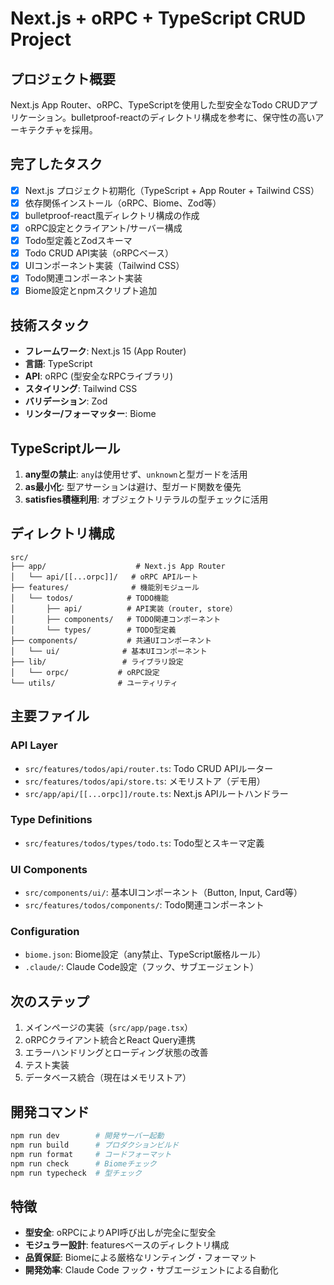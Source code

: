 # Next.js + oRPC + TypeScript CRUD Project

## プロジェクト概要

Next.js App Router、oRPC、TypeScriptを使用した型安全なTodo CRUDアプリケーション。bulletproof-reactのディレクトリ構成を参考に、保守性の高いアーキテクチャを採用。

## 完了したタスク

- [x] Next.js プロジェクト初期化（TypeScript + App Router + Tailwind CSS）
- [x] 依存関係インストール（oRPC、Biome、Zod等）
- [x] bulletproof-react風ディレクトリ構成の作成
- [x] oRPC設定とクライアント/サーバー構成
- [x] Todo型定義とZodスキーマ
- [x] Todo CRUD API実装（oRPCベース）
- [x] UIコンポーネント実装（Tailwind CSS）
- [x] Todo関連コンポーネント実装
- [x] Biome設定とnpmスクリプト追加

## 技術スタック

- **フレームワーク**: Next.js 15 (App Router)
- **言語**: TypeScript
- **API**: oRPC (型安全なRPCライブラリ)
- **スタイリング**: Tailwind CSS
- **バリデーション**: Zod
- **リンター/フォーマッター**: Biome

## TypeScriptルール

1. **any型の禁止**: `any`は使用せず、`unknown`と型ガードを活用
2. **as最小化**: 型アサーションは避け、型ガード関数を優先
3. **satisfies積極利用**: オブジェクトリテラルの型チェックに活用

## ディレクトリ構成

```
src/
├── app/                    # Next.js App Router
│   └── api/[[...orpc]]/   # oRPC APIルート
├── features/              # 機能別モジュール
│   └── todos/            # TODO機能
│       ├── api/          # API実装（router, store）
│       ├── components/   # TODO関連コンポーネント
│       └── types/        # TODO型定義
├── components/           # 共通UIコンポーネント
│   └── ui/              # 基本UIコンポーネント
├── lib/                 # ライブラリ設定
│   └── orpc/           # oRPC設定
└── utils/              # ユーティリティ
```

## 主要ファイル

### API Layer
- `src/features/todos/api/router.ts`: Todo CRUD APIルーター
- `src/features/todos/api/store.ts`: メモリストア（デモ用）
- `src/app/api/[[...orpc]]/route.ts`: Next.js APIルートハンドラー

### Type Definitions
- `src/features/todos/types/todo.ts`: Todo型とスキーマ定義

### UI Components
- `src/components/ui/`: 基本UIコンポーネント（Button, Input, Card等）
- `src/features/todos/components/`: Todo関連コンポーネント

### Configuration
- `biome.json`: Biome設定（any禁止、TypeScript厳格ルール）
- `.claude/`: Claude Code設定（フック、サブエージェント）

## 次のステップ

1. メインページの実装（`src/app/page.tsx`）
2. oRPCクライアント統合とReact Query連携
3. エラーハンドリングとローディング状態の改善
4. テスト実装
5. データベース統合（現在はメモリストア）

## 開発コマンド

```bash
npm run dev        # 開発サーバー起動
npm run build      # プロダクションビルド
npm run format     # コードフォーマット
npm run check      # Biomeチェック
npm run typecheck  # 型チェック
```

## 特徴

- **型安全**: oRPCによりAPI呼び出しが完全に型安全
- **モジュラー設計**: featuresベースのディレクトリ構成
- **品質保証**: Biomeによる厳格なリンティング・フォーマット
- **開発効率**: Claude Code フック・サブエージェントによる自動化